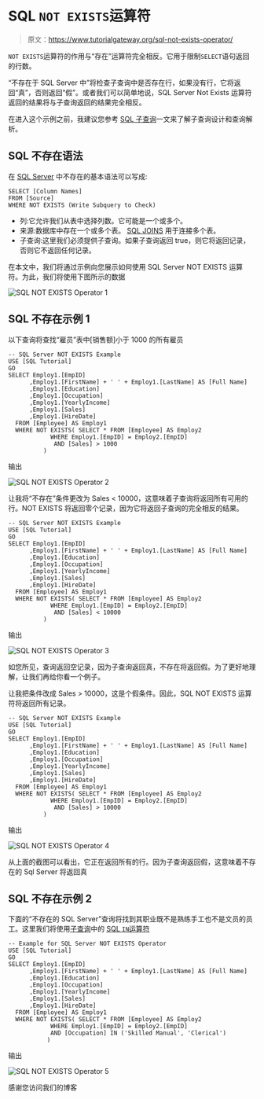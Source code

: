 # SQL `NOT EXISTS`运算符

> 原文：<https://www.tutorialgateway.org/sql-not-exists-operator/>

`NOT EXISTS`运算符的作用与“存在”运算符完全相反。它用于限制`SELECT`语句返回的行数。

“不存在于 SQL Server 中”将检查子查询中是否存在行，如果没有行，它将返回“真”，否则返回“假”。或者我们可以简单地说，SQL Server Not Exists 运算符返回的结果将与子查询返回的结果完全相反。

在进入这个示例之前，我建议您参考 [SQL 子查询](https://www.tutorialgateway.org/sql-subquery/)一文来了解子查询设计和查询解析。

## SQL 不存在语法

在 [SQL Server](https://www.tutorialgateway.org/sql/) 中不存在的基本语法可以写成:

```
SELECT [Column Names]
FROM [Source]
WHERE NOT EXISTS (Write Subquery to Check)

```

*   列:它允许我们从表中选择列数。它可能是一个或多个。
*   来源:数据库中存在一个或多个表。 [SQL JOINS](https://www.tutorialgateway.org/sql-inner-join/) 用于连接多个表。
*   子查询:这里我们必须提供子查询。如果子查询返回 true，则它将返回记录，否则它不返回任何记录。

在本文中，我们将通过示例向您展示如何使用 SQL Server NOT EXISTS 运算符。为此，我们将使用下图所示的数据

![SQL NOT EXISTS Operator 1](img/7d72c098cee4ec84b04bcd74c410ed7d.png)

## SQL 不存在示例 1

以下查询将查找“雇员”表中[销售额]小于 1000 的所有雇员

```
-- SQL Server NOT EXISTS Example
USE [SQL Tutorial]
GO
SELECT Employ1.[EmpID]
      ,Employ1.[FirstName] + ' ' + Employ1.[LastName] AS [Full Name]
      ,Employ1.[Education]
      ,Employ1.[Occupation]
      ,Employ1.[YearlyIncome]
      ,Employ1.[Sales]
      ,Employ1.[HireDate]
  FROM [Employee] AS Employ1
  WHERE NOT EXISTS( SELECT * FROM [Employee] AS Employ2 
		    WHERE Employ1.[EmpID] = Employ2.[EmpID] 
			 AND [Sales] > 1000
		  )
```

输出

![SQL NOT EXISTS Operator 2](img/62008647f4d88fdd00ac57b6913a431c.png)

让我将“不存在”条件更改为 Sales < 10000，这意味着子查询将返回所有可用的行。NOT EXISTS 将返回零个记录，因为它将返回子查询的完全相反的结果。

```
-- SQL Server NOT EXISTS Example
USE [SQL Tutorial]
GO
SELECT Employ1.[EmpID]
      ,Employ1.[FirstName] + ' ' + Employ1.[LastName] AS [Full Name]
      ,Employ1.[Education]
      ,Employ1.[Occupation]
      ,Employ1.[YearlyIncome]
      ,Employ1.[Sales]
      ,Employ1.[HireDate]
  FROM [Employee] AS Employ1
  WHERE NOT EXISTS( SELECT * FROM [Employee] AS Employ2 
		    WHERE Employ1.[EmpID] = Employ2.[EmpID] 
			 AND [Sales] < 10000
		  )
```

输出

![SQL NOT EXISTS Operator 3](img/7ced2a35ef123828bb76ed212252224d.png)

如您所见，查询返回空记录，因为子查询返回真，不存在将返回假。为了更好地理解，让我们再给你看一个例子。

让我把条件改成 Sales > 10000，这是个假条件。因此，SQL NOT EXISTS 运算符将返回所有记录。

```
-- SQL Server NOT EXISTS Example
USE [SQL Tutorial]
GO
SELECT Employ1.[EmpID]
      ,Employ1.[FirstName] + ' ' + Employ1.[LastName] AS [Full Name]
      ,Employ1.[Education]
      ,Employ1.[Occupation]
      ,Employ1.[YearlyIncome]
      ,Employ1.[Sales]
      ,Employ1.[HireDate]
  FROM [Employee] AS Employ1
  WHERE NOT EXISTS( SELECT * FROM [Employee] AS Employ2 
		    WHERE Employ1.[EmpID] = Employ2.[EmpID] 
			 AND [Sales] > 10000
		  )
```

输出

![SQL NOT EXISTS Operator 4](img/87f71be99f538e621106e0f16094894f.png)

从上面的截图可以看出，它正在返回所有的行。因为子查询返回假，这意味着不存在的 Sql Server 将返回真

## SQL 不存在示例 2

下面的“不存在的 SQL Server”查询将找到其职业既不是熟练手工也不是文员的员工。这里我们将使用[子查询](https://www.tutorialgateway.org/sql-subquery/)中的 [SQL `IN`运算符](https://www.tutorialgateway.org/sql-in-operator/)

```
-- Example for SQL Server NOT EXISTS Operator
USE [SQL Tutorial]
GO
SELECT Employ1.[EmpID]
      ,Employ1.[FirstName] + ' ' + Employ1.[LastName] AS [Full Name]
      ,Employ1.[Education]
      ,Employ1.[Occupation]
      ,Employ1.[YearlyIncome]
      ,Employ1.[Sales]
      ,Employ1.[HireDate]
  FROM [Employee] AS Employ1
  WHERE NOT EXISTS( SELECT * FROM [Employee] AS Employ2 
		    WHERE Employ1.[EmpID] = Employ2.[EmpID] 
			AND [Occupation] IN ('Skilled Manual', 'Clerical')
		   )
```

输出

![SQL NOT EXISTS Operator 5](img/4cf8ee3db6c8db3091ad4f6653c70c34.png)

感谢您访问我们的博客